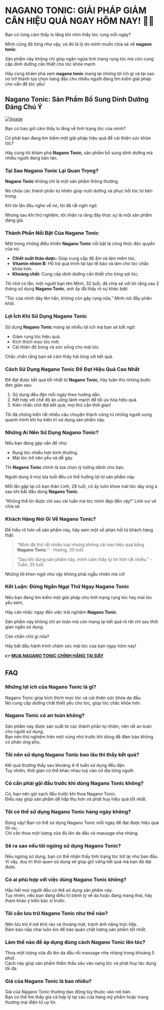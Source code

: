 # NAGANO TONIC: GIẢI PHÁP GIẢM CÂN HIỆU QUẢ NGAY HÔM NAY! 🍃💪

Bạn có từng cảm thấy lo lắng khi nhìn thấy tóc rụng mỗi ngày? 

Mình cũng đã từng như vậy, và đó là lý do mình muốn chia sẻ về **nagano tonic**. 

Sản phẩm này không chỉ giúp ngăn ngừa tình trạng rụng tóc mà còn cung cấp dinh dưỡng cần thiết cho tóc khỏe mạnh. 

Hãy cùng khám phá xem **nagano tonic** mang lại những lợi ích gì và tại sao nó trở thành lựa chọn hàng đầu cho nhiều người đang tìm kiếm giải pháp cho vấn đề tóc yếu!

## Nagano Tonic: Sản Phẩm Bổ Sung Dinh Dưỡng Đáng Chú Ý

[![Image](https://leanbodytonic.com/affiliates/images/bximg-9.jpg?v1)](https://gchaffi.com/LTZtult3)

Bạn có bao giờ cảm thấy lo lắng về tình trạng tóc của mình?

Có phải bạn đang tìm kiếm một giải pháp hiệu quả để cải thiện sức khỏe tóc?

Hãy cùng tôi khám phá **Nagano Tonic**, sản phẩm bổ sung dinh dưỡng mà nhiều người đang bàn tán.

### Tại Sao Nagano Tonic Lại Quan Trọng?

**Nagano Tonic** không chỉ là một sản phẩm thông thường. 

Nó chứa các thành phần tự nhiên giúp nuôi dưỡng và phục hồi tóc từ bên trong.

Khi tôi lần đầu nghe về nó, tôi đã rất nghi ngờ.

Nhưng sau khi thử nghiệm, tôi nhận ra rằng đây thực sự là một sản phẩm đáng giá.

### Thành Phần Nổi Bật Của Nagano Tonic

Một trong những điều khiến **Nagano Tonic** nổi bật là công thức độc quyền của nó.

- **Chiết xuất thảo dược:** Giúp cung cấp độ ẩm và làm mềm tóc.
- **Vitamin nhóm B:** Hỗ trợ quá trình tái tạo tế bào và làm cho tóc chắc khỏe hơn.
- **Khoáng chất:** Cung cấp dinh dưỡng cần thiết cho từng sợi tóc.

Tôi nhớ có lần, một người bạn tên Minh, 32 tuổi, đã chia sẻ với tôi rằng sau 2 tháng sử dụng **Nagano Tonic**, anh ấy đã thấy rõ sự khác biệt. 

“Tóc của mình dày lên hẳn, không còn gãy rụng nữa,” Minh nói đầy phấn khởi.

### Lợi Ích Khi Sử Dụng Nagano Tonic

Sử dụng **Nagano Tonic** mang lại nhiều lợi ích mà bạn sẽ bất ngờ:

- Giảm rụng tóc hiệu quả.
- Kích thích mọc tóc mới.
- Cải thiện độ bóng và sức sống cho mái tóc.

Chắc chắn rằng bạn sẽ cảm thấy hài lòng với kết quả. 

### Cách Sử Dụng Nagano Tonic Để Đạt Hiệu Quả Cao Nhất

Để đạt được kết quả tốt nhất từ **Nagano Tonic**, hãy tuân thủ những bước đơn giản sau:

1. Sử dụng đều đặn mỗi ngày theo hướng dẫn.
2. Kết hợp với chế độ ăn uống lành mạnh để tối ưu hóa hiệu quả.
3. Kiên nhẫn chờ đợi kết quả; mọi thứ cần thời gian!

Tôi đã chứng kiến rất nhiều câu chuyện thành công từ những người xung quanh mình khi họ kiên trì sử dụng sản phẩm này.

### Những Ai Nên Sử Dụng Nagano Tonic?

Nếu bạn đang gặp vấn đề như:

- Rụng tóc nhiều hơn bình thường.
- Mái tóc trở nên yếu và dễ gãy.
  
Thì **Nagano Tonic** chính là lựa chọn lý tưởng dành cho bạn.

Người dùng ở mọi lứa tuổi đều có thể hưởng lợi từ sản phẩm này.

Mỗi lần gặp lại cô bạn thân Linh, 28 tuổi, cô ấy luôn khoe mái tóc dày óng ả sau khi bắt đầu dùng **Nagano Tonic**. 

“Không thể tin được chỉ sau vài tuần mà tóc mình đẹp đến vậy!” Linh vui vẻ chia sẻ.

### Khách Hàng Nói Gì Về Nagano Tonic?

Để hiểu rõ hơn về sản phẩm này, hãy xem một số phản hồi từ khách hàng thật:

> “Mình đã thử rất nhiều loại nhưng không cái nào hiệu quả bằng **Nagano Tonic**.” - Hương, 30 tuổi

> “Sau khi dùng sản phẩm này, mình cảm thấy tự tin hơn rất nhiều.” - Tuấn, 25 tuổi

Những lời khen ngợi như vậy không phải ngẫu nhiên mà có!

### Kết Luận: Đừng Ngần Ngại Thử Ngay Nagano Tonic

Nếu bạn đang tìm kiếm một giải pháp cho tình trạng rụng tóc hay mái tóc yếu kém,

Hãy cân nhắc ngay đến việc trải nghiệm **Nagano Tonic**.

Sản phẩm này không chỉ an toàn mà còn mang lại kết quả rõ rệt chỉ sau thời gian ngắn sử dụng.

Còn chần chừ gì nữa? 

Hãy bắt đầu hành trình chăm sóc mái tóc của bạn ngay hôm nay!



**👉 [MUA NAGANO TONIC CHÍNH HÃNG TẠI ĐÂY](https://gchaffi.com/LTZtult3)**

## FAQ

### Những lợi ích của Nagano Tonic là gì?
Nagano Tonic giúp kích thích mọc tóc và cải thiện sức khỏe da đầu.  
Nó cung cấp dưỡng chất thiết yếu cho tóc, giúp tóc chắc khỏe hơn.

### Nagano Tonic có an toàn không?
Sản phẩm này được sản xuất từ các thành phần tự nhiên, nên rất an toàn cho người sử dụng.  
Bạn nên thử nghiệm trên một vùng nhỏ trước khi dùng để đảm bảo không có phản ứng phụ.

### Tôi nên sử dụng Nagano Tonic bao lâu thì thấy kết quả?
Kết quả thường thấy sau khoảng 4-6 tuần sử dụng đều đặn.  
Tuy nhiên, thời gian có thể khác nhau tuỳ vào cơ địa từng người.

### Có cần phải gội đầu trước khi dùng Nagano Tonic không?
Có, bạn nên gội sạch đầu trước khi thoa Nagano Tonic.  
Điều này giúp sản phẩm dễ hấp thụ hơn và phát huy hiệu quả tốt nhất.

### Tôi có thể sử dụng Nagano Tonic hàng ngày không?
Đúng vậy! Bạn có thể sử dụng Nagano Tonic mỗi ngày để đạt được hiệu quả tối ưu.  
Chỉ cần thoa một lượng vừa đủ lên da đầu và massage nhẹ nhàng.

### Sẽ ra sao nếu tôi ngừng sử dụng Nagano Tonic?
Nếu ngừng sử dụng, bạn có thể nhận thấy tình trạng tóc trở lại như ban đầu.  
Vì vậy, duy trì thói quen sử dụng sẽ giúp giữ vững kết quả mà bạn đã đạt được.

### Có ai phù hợp với việc dùng Nagano Tonic không?
Hầu hết mọi người đều có thể sử dụng sản phẩm này.  
Tuy nhiên, nếu bạn đang điều trị bệnh lý về da hoặc đang mang thai, hãy tham khảo ý kiến bác sĩ trước.

### Tôi cần lưu trữ Nagano Tonic như thế nào?
Nên lưu trữ ở nơi khô ráo và thoáng mát, tránh ánh nắng trực tiếp.  
Đảm bảo nắp chai luôn kín để bảo quản chất lượng sản phẩm tốt nhất.

### Làm thế nào để áp dụng đúng cách Nagano Tonic lên tóc?
Thoa một lượng vừa đủ lên da đầu rồi massage nhẹ nhàng trong khoảng 5 phút.  
Cách này giúp sản phẩm thẩm thấu sâu vào nang tóc và phát huy tác dụng tối đa.

### Giá của Nagano Tonic là bao nhiêu?
Giá của Nagano Tonic thường dao động tùy thuộc vào nơi bán.  
Bạn có thể tìm thấy giá cả hợp lý tại các cửa hàng mỹ phẩm hoặc trang thương mại điện tử uy tín.